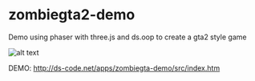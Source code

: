 # zombiegta2-demo
Demo using phaser with three.js and ds.oop to create a gta2 style game

![alt text](http://ds-code.net/wp-content/uploads/2016/07/phaser-three-test.png "screenshot")

DEMO: http://ds-code.net/apps/zombiegta-demo/src/index.htm

